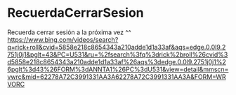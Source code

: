 # RecuerdaCerrarSesion
Recuerda cerrar sesión a la próxima vez ^^
https://www.bing.com/videos/search?q=rick+roll&cvid=5858e218c8654343a210adde1d1a33af&aqs=edge.0.0l9.2751j0j1&pglt=43&PC=U531&ru=%2fsearch%3fq%3drick%2broll%26cvid%3d5858e218c8654343a210adde1d1a33af%26aqs%3dedge.0.0l9.2751j0j1%26pglt%3d43%26FORM%3dANNTA1%26PC%3dU531&view=detail&mmscn=vwrc&mid=62278A72C3991331AA3A62278A72C3991331AA3A&FORM=WRVORC
